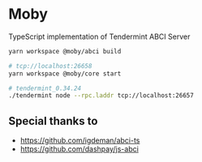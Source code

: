 # Moby

TypeScript implementation of Tendermint ABCI Server

```bash
yarn workspace @moby/abci build

# tcp://localhost:26658
yarn workspace @moby/core start

# tendermint_0.34.24
./tendermint node --rpc.laddr tcp://localhost:26657
```

## Special thanks to

- https://github.com/igdeman/abci-ts
- https://github.com/dashpay/js-abci
